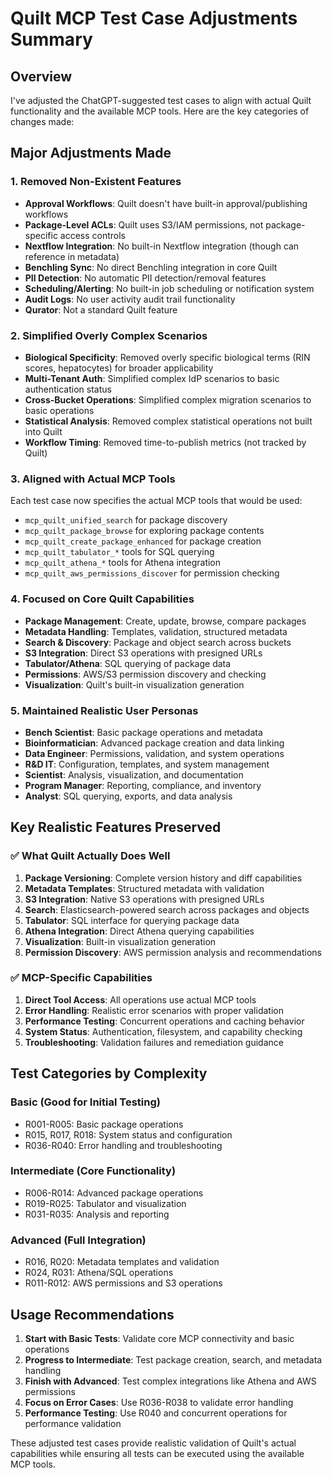 # Quilt MCP Test Case Adjustments Summary

## Overview
I've adjusted the ChatGPT-suggested test cases to align with actual Quilt functionality and the available MCP tools. Here are the key categories of changes made:

## Major Adjustments Made

### 1. **Removed Non-Existent Features**
- **Approval Workflows**: Quilt doesn't have built-in approval/publishing workflows
- **Package-Level ACLs**: Quilt uses S3/IAM permissions, not package-specific access controls
- **Nextflow Integration**: No built-in Nextflow integration (though can reference in metadata)
- **Benchling Sync**: No direct Benchling integration in core Quilt
- **PII Detection**: No automatic PII detection/removal features
- **Scheduling/Alerting**: No built-in job scheduling or notification system
- **Audit Logs**: No user activity audit trail functionality
- **Qurator**: Not a standard Quilt feature

### 2. **Simplified Overly Complex Scenarios**
- **Biological Specificity**: Removed overly specific biological terms (RIN scores, hepatocytes) for broader applicability
- **Multi-Tenant Auth**: Simplified complex IdP scenarios to basic authentication status
- **Cross-Bucket Operations**: Simplified complex migration scenarios to basic operations
- **Statistical Analysis**: Removed complex statistical operations not built into Quilt
- **Workflow Timing**: Removed time-to-publish metrics (not tracked by Quilt)

### 3. **Aligned with Actual MCP Tools**
Each test case now specifies the actual MCP tools that would be used:
- `mcp_quilt_unified_search` for package discovery
- `mcp_quilt_package_browse` for exploring package contents
- `mcp_quilt_create_package_enhanced` for package creation
- `mcp_quilt_tabulator_*` tools for SQL querying
- `mcp_quilt_athena_*` tools for Athena integration
- `mcp_quilt_aws_permissions_discover` for permission checking

### 4. **Focused on Core Quilt Capabilities**
- **Package Management**: Create, update, browse, compare packages
- **Metadata Handling**: Templates, validation, structured metadata
- **Search & Discovery**: Package and object search across buckets
- **S3 Integration**: Direct S3 operations with presigned URLs
- **Tabulator/Athena**: SQL querying of package data
- **Permissions**: AWS/S3 permission discovery and checking
- **Visualization**: Quilt's built-in visualization generation

### 5. **Maintained Realistic User Personas**
- **Bench Scientist**: Basic package operations and metadata
- **Bioinformatician**: Advanced package creation and data linking
- **Data Engineer**: Permissions, validation, and system operations
- **R&D IT**: Configuration, templates, and system management
- **Scientist**: Analysis, visualization, and documentation
- **Program Manager**: Reporting, compliance, and inventory
- **Analyst**: SQL querying, exports, and data analysis

## Key Realistic Features Preserved

### ✅ **What Quilt Actually Does Well**
1. **Package Versioning**: Complete version history and diff capabilities
2. **Metadata Templates**: Structured metadata with validation
3. **S3 Integration**: Native S3 operations with presigned URLs
4. **Search**: Elasticsearch-powered search across packages and objects
5. **Tabulator**: SQL interface for querying package data
6. **Athena Integration**: Direct Athena querying capabilities
7. **Visualization**: Built-in visualization generation
8. **Permission Discovery**: AWS permission analysis and recommendations

### ✅ **MCP-Specific Capabilities**
1. **Direct Tool Access**: All operations use actual MCP tools
2. **Error Handling**: Realistic error scenarios with proper validation
3. **Performance Testing**: Concurrent operations and caching behavior
4. **System Status**: Authentication, filesystem, and capability checking
5. **Troubleshooting**: Validation failures and remediation guidance

## Test Categories by Complexity

### **Basic (Good for Initial Testing)**
- R001-R005: Basic package operations
- R015, R017, R018: System status and configuration
- R036-R040: Error handling and troubleshooting

### **Intermediate (Core Functionality)**
- R006-R014: Advanced package operations
- R019-R025: Tabulator and visualization
- R031-R035: Analysis and reporting

### **Advanced (Full Integration)**
- R016, R020: Metadata templates and validation
- R024, R031: Athena/SQL operations
- R011-R012: AWS permissions and S3 operations

## Usage Recommendations

1. **Start with Basic Tests**: Validate core MCP connectivity and basic operations
2. **Progress to Intermediate**: Test package creation, search, and metadata handling
3. **Finish with Advanced**: Test complex integrations like Athena and AWS permissions
4. **Focus on Error Cases**: Use R036-R038 to validate error handling
5. **Performance Testing**: Use R040 and concurrent operations for performance validation

These adjusted test cases provide realistic validation of Quilt's actual capabilities while ensuring all tests can be executed using the available MCP tools.
